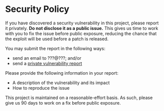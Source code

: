 # Security Policy

If you have discovered a security vulnerability in this project, please report it
privately. **Do not disclose it as a public issue.** This gives us time to work with you
to fix the issue before public exposure, reducing the chance that the exploit will be
used before a patch is released.

You may submit the report in the following ways:

- send an email to ???@???; and/or
- send a [private vulnerability report](https://github.com/cisco/openh264/security/advisories/new)

Please provide the following information in your report:

- A description of the vulnerability and its impact
- How to reproduce the issue

This project is maintained on a reasonable-effort basis. As such, please give us 90 days to
work on a fix before public exposure.
